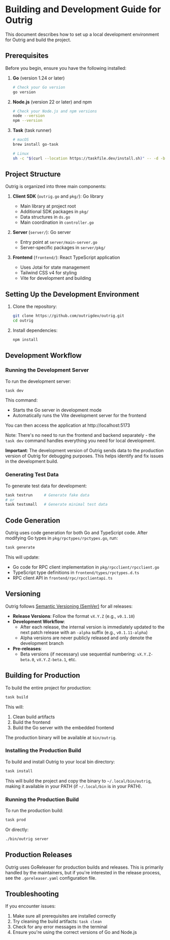 # Building and Development Guide for Outrig

This document describes how to set up a local development environment for Outrig and build the project.

## Prerequisites

Before you begin, ensure you have the following installed:

1. **Go** (version 1.24 or later)

    ```bash
    # Check your Go version
    go version
    ```

2. **Node.js** (version 22 or later) and npm

    ```bash
    # Check your Node.js and npm versions
    node --version
    npm --version
    ```

3. **Task** (task runner)

    ```bash
    # macOS
    brew install go-task

    # Linux
    sh -c "$(curl --location https://taskfile.dev/install.sh)" -- -d -b ~/.local/bin
    ```

## Project Structure

Outrig is organized into three main components:

1. **Client SDK** (`outrig.go` and `pkg/`): Go library

    - Main library at project root
    - Additional SDK packages in `pkg/`
    - Data structures in `ds.go`
    - Main coordination in `controller.go`

2. **Server** (`server/`): Go server

    - Entry point at `server/main-server.go`
    - Server-specific packages in `server/pkg/`

3. **Frontend** (`frontend/`): React TypeScript application
    - Uses Jotai for state management
    - Tailwind CSS v4 for styling
    - Vite for development and building

## Setting Up the Development Environment

1. Clone the repository:

    ```bash
    git clone https://github.com/outrigdev/outrig.git
    cd outrig
    ```

2. Install dependencies:
    ```bash
    npm install
    ```

## Development Workflow

### Running the Development Server

To run the development server:

```bash
task dev
```

This command:

- Starts the Go server in development mode
- Automatically runs the Vite development server for the frontend

You can then access the application at http://localhost:5173

Note: There's no need to run the frontend and backend separately - the `task dev` command handles everything you need for local development.

**Important**: The development version of Outrig sends data to the production version of Outrig for debugging purposes. This helps identify and fix issues in the development build.

### Generating Test Data

To generate test data for development:

```bash
task testrun     # Generate fake data
# or
task testsmall   # Generate minimal test data
```

## Code Generation

Outrig uses code generation for both Go and TypeScript code. After modifying Go types in `pkg/rpctypes/rpctypes.go`, run:

```bash
task generate
```

This will update:

- Go code for RPC client implementation in `pkg/rpcclient/rpcclient.go`
- TypeScript type definitions in `frontend/types/rpctypes.d.ts`
- RPC client API in `frontend/rpc/rpcclientapi.ts`

## Versioning

Outrig follows [Semantic Versioning (SemVer)](https://semver.org/) for all releases:

- **Release Versions**: Follow the format `vX.Y.Z` (e.g., `v0.1.10`)
- **Development Workflow**:
    - After each release, the internal version is immediately updated to the next patch release with an `-alpha` suffix (e.g., `v0.1.11-alpha`)
    - Alpha versions are never publicly released and only denote the development branch
- **Pre-releases**:
    - Beta versions (if necessary) use sequential numbering: `vX.Y.Z-beta.0`, `vX.Y.Z-beta.1`, etc.

## Building for Production

To build the entire project for production:

```bash
task build
```

This will:

1. Clean build artifacts
2. Build the frontend
3. Build the Go server with the embedded frontend

The production binary will be available at `bin/outrig`.

### Installing the Production Build

To build and install Outrig to your local bin directory:

```bash
task install
```

This will build the project and copy the binary to `~/.local/bin/outrig`, making it available in your PATH (if `~/.local/bin` is in your PATH).

### Running the Production Build

To run the production build:

```bash
task prod
```

Or directly:

```bash
./bin/outrig server
```

## Production Releases

Outrig uses GoReleaser for production builds and releases. This is primarily handled by the maintainers, but if you're interested in the release process, see the `.goreleaser.yaml` configuration file.

## Troubleshooting

If you encounter issues:

1. Make sure all prerequisites are installed correctly
2. Try cleaning the build artifacts: `task clean`
3. Check for any error messages in the terminal
4. Ensure you're using the correct versions of Go and Node.js
